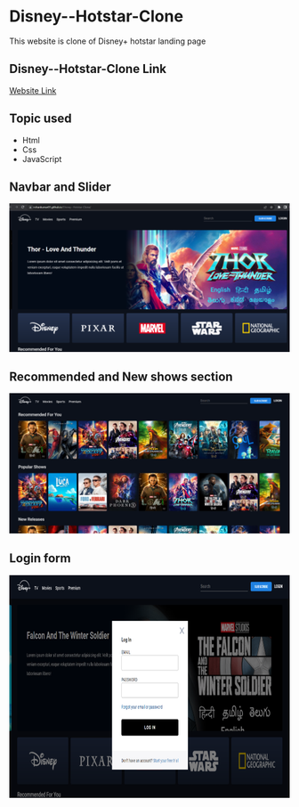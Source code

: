 # Disney--Hotstar-Clone
This website is clone of Disney+ hotstar landing page

## Disney--Hotstar-Clone Link
[Website Link](https://rohankumar01.github.io/Disney--Hotstar-Clone/)

## Topic used
- Html
- Css
- JavaScript

## Navbar and Slider 

<img src="images/preview1.png">


## Recommended and New shows section

<img src="images/preview2.png">


## Login form

<img src="images/preview3.png" width=800px height = 400px>
